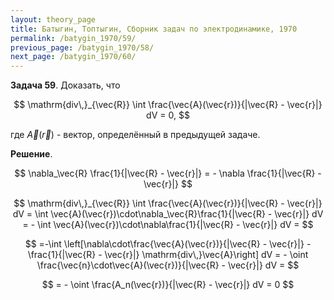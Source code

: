 ```yaml
---
layout: theory_page
title: Батыгин, Топтыгин, Сборник задач по электродинамике, 1970
permalink: /batygin_1970/59/
previous_page: /batygin_1970/58/
next_page: /batygin_1970/60/
---
```


**Задача 59**. Доказать, что

$$
\mathrm{div\,}_{\vec{R}} \int \frac{\vec{A}(\vec{r})}{|\vec{R} - \vec{r}|} dV = 0,
$$

где $\vec{A}(\vec{r})$ - вектор, определённый в предыдущей задаче.

**Решение**.

$$
\nabla_\vec{R} \frac{1}{|\vec{R} - \vec{r}|} = - \nabla \frac{1}{|\vec{R} - \vec{r}|}
$$

$$
\mathrm{div\,}_{\vec{R}} \int \frac{\vec{A}(\vec{r})}{|\vec{R} - \vec{r}|} dV = \int \vec{A}(\vec{r})\cdot\nabla_\vec{R}\frac{1}{|\vec{R} - \vec{r}|} dV = - \int \vec{A}(\vec{r})\cdot\nabla\frac{1}{|\vec{R} - \vec{r}|} dV = 
$$

$$
=-\int \left[\nabla\cdot\frac{\vec{A}(\vec{r})}{|\vec{R} - \vec{r}|} - \frac{1}{|\vec{R} - \vec{r}|} \mathrm{div\,}\vec{A}\right] dV = - \oint \frac{\vec{n}\cdot\vec{A}(\vec{r})}{|\vec{R} - \vec{r}|} dV =
$$

$$
= - \oint \frac{A_n(\vec{r})}{|\vec{R} - \vec{r}|} dV = 0
$$

